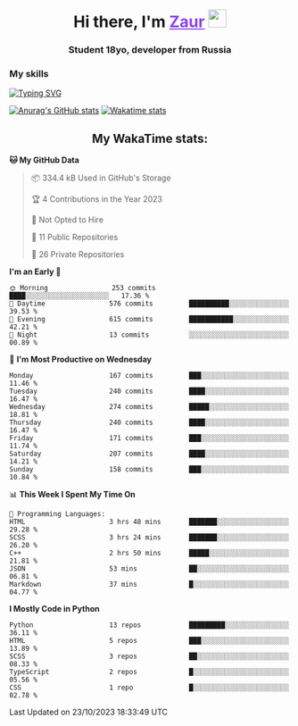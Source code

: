 <h1 align="center">
    Hi there, I'm 
    <a href="https://t.me/skyguy" target="_blank" style="color: #8C43EA">Zaur</a>
    <img src="https://github.com/blackcater/blackcater/raw/main/images/Hi.gif" height="32">
</h1>

<h3 align="center">
    Student 18yo, developer from Russia
</h3>  

### **My skills**
[![Typing SVG](https://readme-typing-svg.herokuapp.com?font=Oxanium&duration=3000&pause=1500&color=8C43EA&height=30&lines=Python:+FastAPI,+Flask,+Aiogram,+Telethon;SQL:+PostgreSQL,+SQLite;JavaScript/TypeScript:+React.js;HTML+(PUG),+CSS+(SCSS))](https://git.io/typing-svg)

[![Anurag's GitHub stats](https://github-readme-stats.vercel.app/api?username=mrskyguy&hide_title=true&count_private=true&show_icons=true&title_color=8C43EA&icon_color=BE57EA&bg_color=30,191919,341b56&text_color=B1B1B1&border_radius=10&hide_border=true)](https://github.com/anuraghazra/github-readme-stats)
[![Wakatime stats](https://github-readme-stats.vercel.app/api/wakatime?username=skyguy&hide_title=true&show_icons=true&title_color=8C43EA&icon_color=BE57EA&bg_color=30,191919,341b56&text_color=B1B1B1&border_radius=10&hide_border=true)](https://github.com/anuraghazra/github-readme-stats)


<h2 align="center"> My WakaTime stats: </h2>

<!--START_SECTION:waka-->
**🐱 My GitHub Data** 

> 📦 334.4 kB Used in GitHub's Storage 
 > 
> 🏆 4 Contributions in the Year 2023
 > 
> 🚫 Not Opted to Hire
 > 
> 📜 11 Public Repositories 
 > 
> 🔑 26 Private Repositories 
 > 
**I'm an Early 🐤** 

```text
🌞 Morning                253 commits         ████░░░░░░░░░░░░░░░░░░░░░   17.36 % 
🌆 Daytime                576 commits         ██████████░░░░░░░░░░░░░░░   39.53 % 
🌃 Evening                615 commits         ███████████░░░░░░░░░░░░░░   42.21 % 
🌙 Night                  13 commits          ░░░░░░░░░░░░░░░░░░░░░░░░░   00.89 % 
```
📅 **I'm Most Productive on Wednesday** 

```text
Monday                   167 commits         ███░░░░░░░░░░░░░░░░░░░░░░   11.46 % 
Tuesday                  240 commits         ████░░░░░░░░░░░░░░░░░░░░░   16.47 % 
Wednesday                274 commits         █████░░░░░░░░░░░░░░░░░░░░   18.81 % 
Thursday                 240 commits         ████░░░░░░░░░░░░░░░░░░░░░   16.47 % 
Friday                   171 commits         ███░░░░░░░░░░░░░░░░░░░░░░   11.74 % 
Saturday                 207 commits         ████░░░░░░░░░░░░░░░░░░░░░   14.21 % 
Sunday                   158 commits         ███░░░░░░░░░░░░░░░░░░░░░░   10.84 % 
```


📊 **This Week I Spent My Time On** 

```text
💬 Programming Languages: 
HTML                     3 hrs 48 mins       ███████░░░░░░░░░░░░░░░░░░   29.28 % 
SCSS                     3 hrs 24 mins       ███████░░░░░░░░░░░░░░░░░░   26.20 % 
C++                      2 hrs 50 mins       █████░░░░░░░░░░░░░░░░░░░░   21.81 % 
JSON                     53 mins             ██░░░░░░░░░░░░░░░░░░░░░░░   06.81 % 
Markdown                 37 mins             █░░░░░░░░░░░░░░░░░░░░░░░░   04.77 % 
```

**I Mostly Code in Python** 

```text
Python                   13 repos            █████████░░░░░░░░░░░░░░░░   36.11 % 
HTML                     5 repos             ███░░░░░░░░░░░░░░░░░░░░░░   13.89 % 
SCSS                     3 repos             ██░░░░░░░░░░░░░░░░░░░░░░░   08.33 % 
TypeScript               2 repos             █░░░░░░░░░░░░░░░░░░░░░░░░   05.56 % 
CSS                      1 repo              █░░░░░░░░░░░░░░░░░░░░░░░░   02.78 % 
```




 Last Updated on 23/10/2023 18:33:49 UTC
<!--END_SECTION:waka-->
